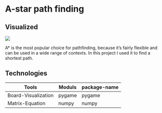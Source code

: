 # A-star path finding
## Visualized

![](https://lucasgaertner.github.io/projects/A%20Asterics/A_Asterics.gif)

A* is the most popular choice for pathfinding, because it’s fairly flexible and can be used in a wide range of contexts. In this project I used it to find a shortest path.


## Technologies

| Tools               |Moduls                          |package-name|
|----------------|-------------------------------|-----------------------------|
|Board-Visualization|pygame|pygame|
|Matrix-Equation|numpy|numpy          |





